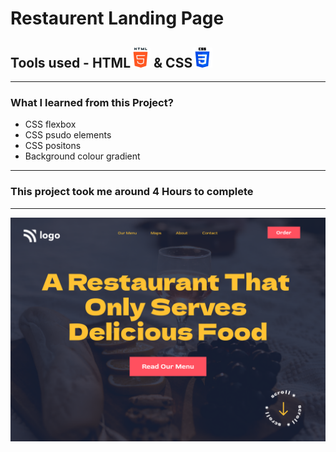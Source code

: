 # Restaurent Landing Page

## Tools used - HTML![HTML](/assets/html.png) & CSS![CSS](/assets/css.png)
***
### What I learned from this Project?
- CSS flexbox
- CSS psudo elements
- CSS positons
- Background colour gradient
***
### This project took me around **4 Hours** to complete
***

![screenShot](/2.png)